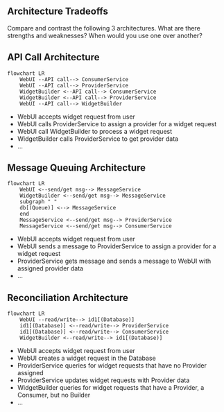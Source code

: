 
## Architecture Tradeoffs

Compare and contrast the following 3 architectures. What are there strengths and weaknesses? When would you use one over another?

## API Call Architecture

```mermaid
flowchart LR
    WebUI --API call--> ConsumerService
    WebUI --API call--> ProviderService
    WidgetBuilder <--API call--> ConsumerService
    WidgetBuilder <--API call--> ProviderService
    WebUI --API call--> WidgetBuilder
```

- WebUI accepts widget request from user
- WebUI calls ProviderService to assign a provider for a widget request
- WebUI call WidgetBuilder to process a widget request
- WidgetBuilder calls ProviderService to get provider data
- ...

## Message Queuing Architecture

```mermaid
flowchart LR
    WebUI <--send/get msg--> MessageService
    WidgetBuilder <--send/get msg--> MessageService
    subgraph " "
    db[(Queue)] <--> MessageService
    end
    MessageService <--send/get msg--> ProviderService
    MessageService <--send/get msg--> ConsumerService
```

- WebUI accepts widget request from user
- WebUI sends a message to ProviderService to assign a provider for a widget request
- ProviderService gets message and sends a message to WebUI with assigned provider data
- ...

## Reconciliation Architecture

```mermaid
flowchart LR
    WebUI --read/write--> id1[(Database)]
    id1[(Database)] <--read/write--> ProviderService
    id1[(Database)] <--read/write--> ConsumerService
    WidgetBuilder <--read/write--> id1[(Database)]
```

- WebUI accepts widget request from user
- WebUI creates a widget request in the Database
- ProviderService queries for widget requests that have no Provider assigned
- ProviderService updates widget requests with Provider data
- WidgetBuilder queries for widget requests that have a Provider, a Consumer, but no Builder
- ...